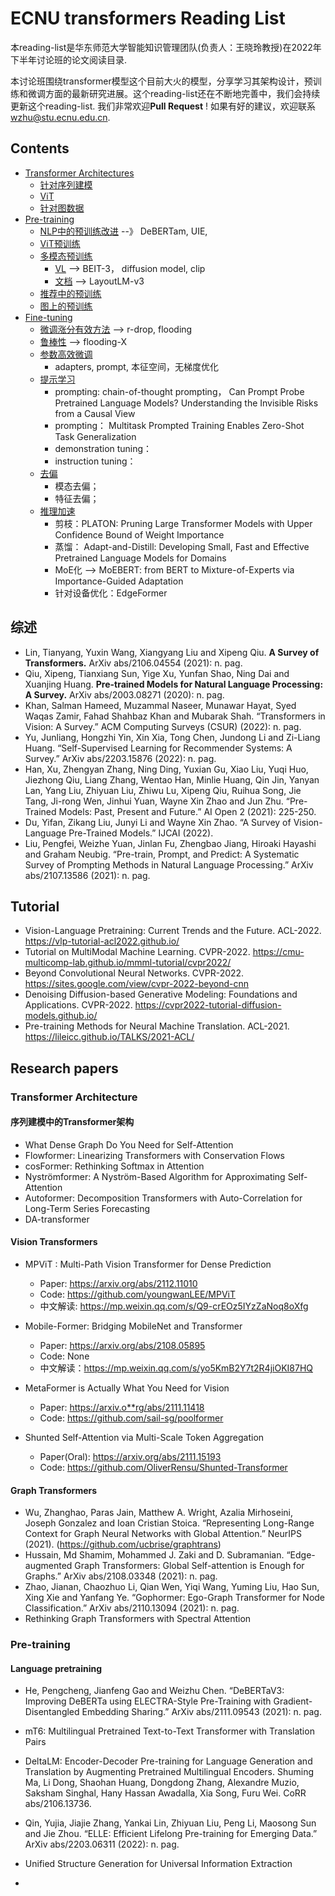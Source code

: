# ECNU transformers Reading List

本reading-list是华东师范大学智能知识管理团队(负责人：王晓玲教授)在2022年下半年讨论班的论文阅读目录.

本讨论班围绕transformer模型这个目前大火的模型，分享学习其架构设计，预训练和微调方面的最新研究进展。这个reading-list还在不断地完善中，我们会持续更新这个reading-list. 我们非常欢迎**Pull Request** ! 如果有好的建议，欢迎联系 wzhu@stu.ecnu.edu.cn.


## Contents
* [Transformer Architectures](#xxx)
    * [针对序列建模](#xxx)
    * [ViT](#)
    * [针对图数据](#xxx)
 * [Pre-training](#)
    * [NLP中的预训练改进](#)  --》 DeBERTam, UIE,  
    * [ViT预训练](#)
    * [多模态预训练](#xxxx)
        * [VL](#xxx)    --> BEIT-3， diffusion model, clip
        * [文档](#xxxx)    --> LayoutLM-v3
    * [推荐中的预训练](#xxxx)
    * [图上的预训练](#xxxx)
* [Fine-tuning](#ML)
    * [微调涨分有效方法](#xxxx)  --> r-drop, flooding
    * [鲁棒性](#xxxx)    --> flooding-X
    * [参数高效微调](#xxxxxx)
      * adapters, prompt, 本征空间，无梯度优化
    * [提示学习](#xxxxxx)
      * prompting: chain-of-thought prompting， 
Can Prompt Probe Pretrained Language Models? Understanding the Invisible Risks from a Causal View
      * prompting： Multitask Prompted Training Enables Zero-Shot Task Generalization
      * demonstration tuning：
      * instruction tuning：
    * [去偏](#xxxx)
      * 模态去偏；
      * 特征去偏；
    * [推理加速](#xxxx)
      * 剪枝：PLATON: Pruning Large Transformer Models with Upper Confidence Bound of Weight Importance
      * 蒸馏： Adapt-and-Distill: Developing Small, Fast and Effective Pretrained Language Models for Domains
      * MoE化  --> MoEBERT: from BERT to Mixture-of-Experts via Importance-Guided Adaptation
      * 针对设备优化：EdgeFormer


<h2 id="surveys">综述</h2>

* Lin, Tianyang, Yuxin Wang, Xiangyang Liu and Xipeng Qiu. **A Survey of Transformers.** ArXiv abs/2106.04554 (2021): n. pag.
* Qiu, Xipeng, Tianxiang Sun, Yige Xu, Yunfan Shao, Ning Dai and Xuanjing Huang. **Pre-trained Models for Natural Language Processing: A Survey.** ArXiv abs/2003.08271 (2020): n. pag.
* Khan, Salman Hameed, Muzammal Naseer, Munawar Hayat, Syed Waqas Zamir, Fahad Shahbaz Khan and Mubarak Shah. “Transformers in Vision: A Survey.” ACM Computing Surveys (CSUR) (2022): n. pag.
* Yu, Junliang, Hongzhi Yin, Xin Xia, Tong Chen, Jundong Li and Zi-Liang Huang. “Self-Supervised Learning for Recommender Systems: A Survey.” ArXiv abs/2203.15876 (2022): n. pag.
* Han, Xu, Zhengyan Zhang, Ning Ding, Yuxian Gu, Xiao Liu, Yuqi Huo, Jiezhong Qiu, Liang Zhang, Wentao Han, Minlie Huang, Qin Jin, Yanyan Lan, Yang Liu, Zhiyuan Liu, Zhiwu Lu, Xipeng Qiu, Ruihua Song, Jie Tang, Ji-rong Wen, Jinhui Yuan, Wayne Xin Zhao and Jun Zhu. “Pre-Trained Models: Past, Present and Future.” AI Open 2 (2021): 225-250.
* Du, Yifan, Zikang Liu, Junyi Li and Wayne Xin Zhao. “A Survey of Vision-Language Pre-Trained Models.” IJCAI (2022).
* Liu, Pengfei, Weizhe Yuan, Jinlan Fu, Zhengbao Jiang, Hiroaki Hayashi and Graham Neubig. “Pre-train, Prompt, and Predict: A Systematic Survey of Prompting Methods in Natural Language Processing.” ArXiv abs/2107.13586 (2021): n. pag.

<h2 id="tutorial">Tutorial</h2>

* Vision-Language Pretraining: Current Trends and the Future. ACL-2022. https://vlp-tutorial-acl2022.github.io/
* Tutorial on MultiModal Machine Learning. CVPR-2022. https://cmu-multicomp-lab.github.io/mmml-tutorial/cvpr2022/
* Beyond Convolutional Neural Networks. CVPR-2022. https://sites.google.com/view/cvpr-2022-beyond-cnn
* Denoising Diffusion-based Generative Modeling: Foundations and Applications. CVPR-2022. https://cvpr2022-tutorial-diffusion-models.github.io/
* Pre-training Methods for Neural Machine Translation. ACL-2021. https://lileicc.github.io/TALKS/2021-ACL/



<h2 id="research_papers">Research papers</h2>


<h3 id="Transformer_architecture">Transformer Architecture</h3>


<h4 id="Transformer_on_sequence">序列建模中的Transformer架构</h4>

* What Dense Graph Do You Need for Self-Attention
* Flowformer: Linearizing Transformers with Conservation Flows
* cosFormer: Rethinking Softmax in Attention
* Nyströmformer: A Nyström-Based Algorithm for Approximating Self-Attention
* Autoformer: Decomposition Transformers with Auto-Correlation for Long-Term Series Forecasting
* DA-transformer


<h4 id="vit">Vision Transformers</h4>

* MPViT : Multi-Path Vision Transformer for Dense Prediction
  - Paper: https://arxiv.org/abs/2112.11010
  - Code: https://github.com/youngwanLEE/MPViT
  - 中文解读: https://mp.weixin.qq.com/s/Q9-crEOz5IYzZaNoq8oXfg

* Mobile-Former: Bridging MobileNet and Transformer
  - Paper: https://arxiv.org/abs/2108.05895
  - Code: None
  - 中文解读：https://mp.weixin.qq.com/s/yo5KmB2Y7t2R4jiOKI87HQ

* MetaFormer is Actually What You Need for Vision
  - Paper: https://arxiv.o**rg/abs/2111.11418
  - Code: https://github.com/sail-sg/poolformer

* Shunted Self-Attention via Multi-Scale Token Aggregation
  - Paper(Oral): https://arxiv.org/abs/2111.15193
  - Code: https://github.com/OliverRensu/Shunted-Transformer


<h4 id="graph_transformers">Graph Transformers</h4>

* Wu, Zhanghao, Paras Jain, Matthew A. Wright, Azalia Mirhoseini, Joseph Gonzalez and Ioan Cristian Stoica. “Representing Long-Range Context for Graph Neural Networks with Global Attention.” NeurIPS (2021). (https://github.com/ucbrise/graphtrans)
* Hussain, Md Shamim, Mohammed J. Zaki and D. Subramanian. “Edge-augmented Graph Transformers: Global Self-attention is Enough for Graphs.” ArXiv abs/2108.03348 (2021): n. pag.
* Zhao, Jianan, Chaozhuo Li, Qian Wen, Yiqi Wang, Yuming Liu, Hao Sun, Xing Xie and Yanfang Ye. “Gophormer: Ego-Graph Transformer for Node Classification.” ArXiv abs/2110.13094 (2021): n. pag.
* Rethinking Graph Transformers with Spectral Attention


<h3 id="pretraining">Pre-training</h3>

<h4 id="language_pretraining">Language pretraining</h4>

* He, Pengcheng, Jianfeng Gao and Weizhu Chen. “DeBERTaV3: Improving DeBERTa using ELECTRA-Style Pre-Training with Gradient-Disentangled Embedding Sharing.” ArXiv abs/2111.09543 (2021): n. pag.
* mT6: Multilingual Pretrained Text-to-Text Transformer with Translation Pairs
* DeltaLM: Encoder-Decoder Pre-training for Language Generation and Translation by Augmenting Pretrained Multilingual Encoders. Shuming Ma, Li Dong, Shaohan Huang, Dongdong Zhang, Alexandre Muzio, Saksham Singhal, Hany Hassan Awadalla, Xia Song, Furu Wei. CoRR abs/2106.13736.
* Qin, Yujia, Jiajie Zhang, Yankai Lin, Zhiyuan Liu, Peng Li, Maosong Sun and Jie Zhou. “ELLE: Efficient Lifelong Pre-training for Emerging Data.” ArXiv abs/2203.06311 (2022): n. pag.
* Unified Structure Generation for Universal Information Extraction




* 


